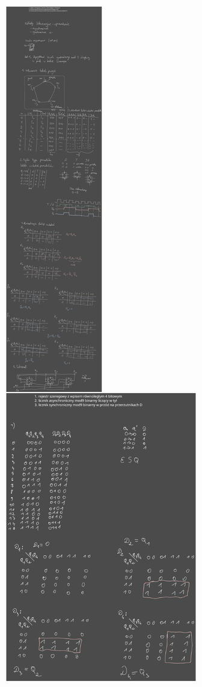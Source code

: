 ![](/Notatki/Semestr%203/Logika%20układów%20cyfrowych/Labolatoria/Labolatoria%202/Drawing%202023-10-26%2013.19.15.excalidraw.svg)
![](Notatki/Semestr%203/Logika%20układów%20cyfrowych/Labolatoria/Labolatoria%202/Drawing%202023-11-01%2018.21.55.excalidraw.svg)